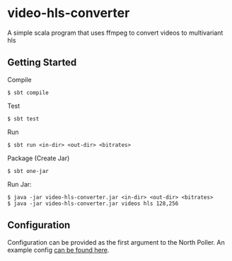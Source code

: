 video-hls-converter
===================

A simple scala program that uses ffmpeg to convert videos to multivariant hls

Getting Started
---------------

Compile

    $ sbt compile

Test    

    $ sbt test

Run

    $ sbt run <in-dir> <out-dir> <bitrates>

Package (Create Jar)

    $ sbt one-jar

Run Jar:
    
    $ java -jar video-hls-converter.jar <in-dir> <out-dir> <bitrates>
    $ java -jar video-hls-converter.jar videos hls 128,256


Configuration
-------------

Configuration can be provided as the first argument to the North Poller. An example config [can be found here](example.conf).